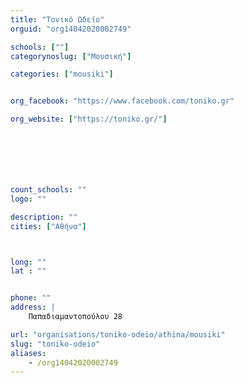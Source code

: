 ```yaml
---
title: "Τονικό Ωδείο"
orguid: "org14042020002749"

schools: [""]
categorynoslug: ["Μουσική"]

categories: ["mousiki"]


org_facebook: "https://www.facebook.com/toniko.gr"

org_website: ["https://toniko.gr/"]







count_schools: ""
logo: ""

description: ""
cities: ["Αθήνα"]



long: ""
lat : ""


phone: ""
address: |
    Παπαδιαμαντοπούλου 28

url: "organisations/toniko-odeio/athina/mousiki"
slug: "toniko-odeio"
aliases:
    - /org14042020002749
---
```



